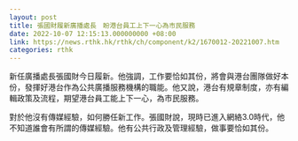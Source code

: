 ```yaml
---
layout: post
title: 張國財履新廣播處長　盼港台員工上下一心為市民服務
date: 2022-10-07 12:15:13.000000000 +08:00
link: https://news.rthk.hk/rthk/ch/component/k2/1670012-20221007.htm
categories: rthk
---
```


新任廣播處長張國財今日履新。他強調，工作要恰如其份，將會與港台團隊做好本份，發揮好港台作為公共廣播服務機構的職能。他又說，港台有規章制度，亦有編輯政策及流程，期望港台員工能上下一心，為市民服務。

對於他沒有傳媒經驗，如何勝任新工作。張國財說，現時已進入網絡3.0時代，他不知道誰會有所謂的傳媒經驗。他有公共行政及管理經驗，做事要恰如其份。
